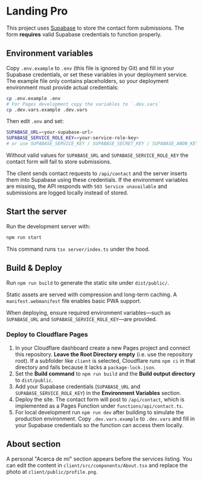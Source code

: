 # Landing Pro

This project uses [Supabase](https://supabase.com) to store the contact form submissions. The form **requires** valid Supabase credentials to function properly.

## Environment variables

Copy `.env.example` to `.env` (this file is ignored by Git) and fill in your Supabase credentials, or set these variables in your deployment service. The example file only contains placeholders, so your deployment environment must provide actual credentials:


```bash
cp .env.example .env
# For Pages development copy the variables to `.dev.vars`
cp .dev.vars.example .dev.vars
```

Then edit `.env` and set:

```bash
SUPABASE_URL=<your-supabase-url>
SUPABASE_SERVICE_ROLE_KEY=<your-service-role-key>
# or use SUPABASE_SERVICE_KEY / SUPABASE_SECRET_KEY / SUPABASE_ANON_KEY
```

Without valid values for `SUPABASE_URL` and `SUPABASE_SERVICE_ROLE_KEY` the
contact form will fail to store submissions.

The client sends contact requests to `/api/contact` and the server inserts them into Supabase using these credentials. If the environment variables are missing, the API responds with `503 Service unavailable` and submissions are logged locally instead of stored.

## Start the server

Run the development server with:

```bash
npm run start
```
This command runs `tsx server/index.ts` under the hood.

## Build & Deploy

Run `npm run build` to generate the static site under `dist/public/`.

Static assets are served with compression and long-term caching. A
`manifest.webmanifest` file enables basic PWA support.

When deploying, ensure required environment variables—such as `SUPABASE_URL` and
`SUPABASE_SERVICE_ROLE_KEY`—are provided.

### Deploy to Cloudflare Pages

1. In your Cloudflare dashboard create a new Pages project and connect this
   repository.
**Leave the Root Directory empty** (i.e. use the repository root). If a
   subfolder like `client` is selected, Cloudflare runs `npm ci` in that
   directory and fails because it lacks a `package-lock.json`.
3. Set the **Build command** to `npm run build` and the **Build output directory**
   to `dist/public`.
4. Add your Supabase credentials (`SUPABASE_URL` and
   `SUPABASE_SERVICE_ROLE_KEY`) in the **Environment Variables** section.
5. Deploy the site. The contact form will post to `/api/contact`, which is
   implemented as a Pages Function under `functions/api/contact.ts`.
6. For local development run `npm run dev` after building to simulate the
   production environment. Copy `.dev.vars.example` to `.dev.vars` and fill in
   your Supabase credentials so the function can access them locally.
   
## About section

A personal "Acerca de mí" section appears before the services listing. You can edit the content in `client/src/components/About.tsx` and replace the photo at `client/public/profile.png`.

